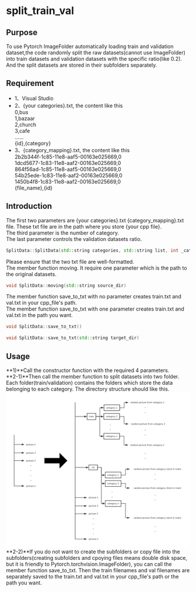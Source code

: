 # split_train_val
## Purpose
To use Pytorch ImageFolder automatically loading train and validation dataset,the code randomly split the raw datasets(cannot use ImageFolder) into train datasets and validation datasets with the specific ratio(like 0.2). And the split datasets are stored in their subfolders separately.<br> 
## Requirement
* 1、Visual Studio<br>
* 2、{your categories}.txt, the content like this<br>
0,bus<br>
1,bazaar<br>
2,church<br>
3,cafe<br>
……<br>
{id},{category}<br>
* 3、{category_mapping}.txt, the content like this<br>
2b2b344f-1c85-11e8-aaf5-00163e025669,0<br>
1dcd5677-1c83-11e8-aaf2-00163e025669,0<br>
864f56ad-1c85-11e8-aaf5-00163e025669,0<br>
54b25ede-1c83-11e8-aaf2-00163e025669,0<br>
1450b4f8-1c83-11e8-aaf2-00163e025669,0<br>
{file_name},{id}<br>
## Introduction
The first two parameters are {your categories}.txt {category_mapping}.txt file. These txt file are in the path where you store {your cpp file}.<br> 
The third parameter is the number of category. <br>
The last parameter controls the validation datasets ratio.<br>
```cpp
SplitData::SplitData(std::string categories, std::string list, int _categories_num, float ratio)
```
Please ensure that the two txt file are well-formatted.
<br>
The member function moving. It require one parameter which is the path to the original datasets.<br>
```cpp
void SplitData::moving(std::string source_dir)
```
The member function save_to_txt with no parameter creates train.txt and val.txt in your cpp_file's path.<br>
The member function save_to_txt with one parameter creates train.txt and val.txt in the path you want.<br>
```cpp
void SplitData::save_to_txt()
```
```cpp
void SplitData::save_to_txt(std::string target_dir)
```
## Usage
**1)**Call the constructor function with the required 4 parameters.<br>
**2-1)**Then call the member function to split datasets into two folder. Each folder(train/validation) contains the folders which store the 
data belonging to each category.
The directory structure should like this.
![result directory structure](https://github.com/Zerahhah/split_train_val/blob/master/result.png)
**2-2)**If you do not want to create the subfolders or copy file into the subfolders(creating subfolders and cpoying files means double disk space, but it is friendly to Pytorch.torchvision.ImageFolder), you can call the member function save_to_txt. Then the train filenames and val filenames are separately saved to the train.txt and val.txt in your cpp_file's path or the path you want.
